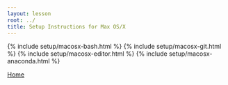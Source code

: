 ```yaml
---
layout: lesson
root: ../
title: Setup Instructions for Max OS/X
---
```

{% include setup/macosx-bash.html %}
{% include setup/macosx-git.html %}
{% include setup/macosx-editor.html %}
{% include setup/macosx-anaconda.html %}

[Home](../index.html#setup)
